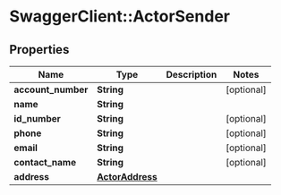 # SwaggerClient::ActorSender

## Properties
Name | Type | Description | Notes
------------ | ------------- | ------------- | -------------
**account_number** | **String** |  | [optional] 
**name** | **String** |  | 
**id_number** | **String** |  | [optional] 
**phone** | **String** |  | [optional] 
**email** | **String** |  | [optional] 
**contact_name** | **String** |  | [optional] 
**address** | [**ActorAddress**](ActorAddress.md) |  | 


